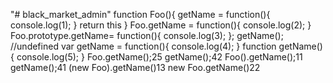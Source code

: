 "# black_market_admin" 
		function Foo(){
			getName = function(){
				console.log(1);
			}
			return this
		}
		Foo.getName = function(){
			console.log(2);
		}
		Foo.prototype.getName= function(){
			console.log(3);
		};
		getName();  //undefined
		var getName = function(){
			console.log(4);
		}
		function getName(){
			console.log(5);
		}
		Foo.getName();25
		getName();42
		Foo().getName();11
		getName();41
		(new Foo).getName()13
		new Foo.getName()22